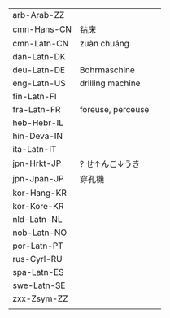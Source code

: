 | | | |
|-|-|-|
| arb-Arab-ZZ |  |  |
| cmn-Hans-CN | 钻床 |  |
| cmn-Latn-CN | zuàn chuáng |  |
| dan-Latn-DK |  |  |
| deu-Latn-DE | Bohrmaschine |  |
| eng-Latn-US | drilling machine |  |
| fin-Latn-FI |  |  |
| fra-Latn-FR | foreuse, perceuse |  |
| heb-Hebr-IL |  |  |
| hin-Deva-IN |  |  |
| ita-Latn-IT |  |  |
| jpn-Hrkt-JP | ? せ↑んこ↓うき |  |
| jpn-Jpan-JP | 穿孔機 |  |
| kor-Hang-KR |  |  |
| kor-Kore-KR |  |  |
| nld-Latn-NL |  |  |
| nob-Latn-NO |  |  |
| por-Latn-PT |  |  |
| rus-Cyrl-RU |  |  |
| spa-Latn-ES |  |  |
| swe-Latn-SE |  |  |
| zxx-Zsym-ZZ |  |  |
|  |  |  |
